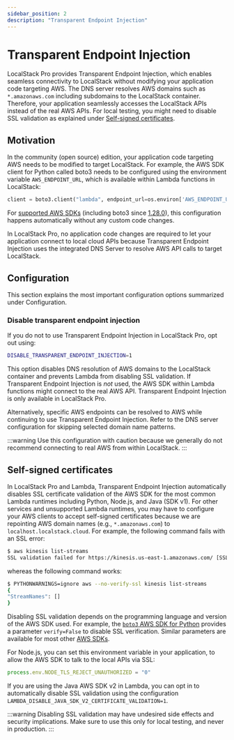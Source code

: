 ```yaml
---
sidebar_position: 2
description: "Transparent Endpoint Injection"
---
```


# Transparent Endpoint Injection

LocalStack Pro provides Transparent Endpoint Injection,
which enables seamless connectivity to LocalStack without modifying your application code targeting AWS.
The DNS server resolves AWS domains such as `*.amazonaws.com` including subdomains to the LocalStack container.
Therefore, your application seamlessly accesses the LocalStack APIs instead of the real AWS APIs.
For local testing, you might need to disable SSL validation as explained under [Self-signed certificates](#self-signed-certificates).

## Motivation

In the community (open source) edition, your application code targeting AWS needs to be modified to target LocalStack.
For example, the AWS SDK client for Python called boto3 needs to be configured using the environment variable `AWS_ENDPOINT_URL`, which is available within Lambda functions in LocalStack:

```python
client = boto3.client("lambda", endpoint_url=os.environ['AWS_ENDPOINT_URL'])
```

For [supported AWS SDKs](https://docs.aws.amazon.com/sdkref/latest/guide/feature-ss-endpoints.html#ss-endpoints-sdk-compat) 
(including boto3 since [1.28.0](https://github.com/boto/boto3/blob/develop/CHANGELOG.rst#L892)),
this configuration happens automatically without any custom code changes.

In LocalStack Pro,
no application code changes are required to let your application connect to local cloud APIs because
Transparent Endpoint Injection uses the integrated DNS Server to resolve AWS API calls to target LocalStack.

## Configuration

This section explains the most important configuration options summarized under Configuration.

### Disable transparent endpoint injection

If you do not to use Transparent Endpoint Injection in LocalStack Pro, opt out using:

```bash
DISABLE_TRANSPARENT_ENDPOINT_INJECTION=1
```

This option disables DNS resolution of AWS domains to the LocalStack container and prevents Lambda from disabling SSL validation.
If Transparent Endpoint Injection is _not_ used, the AWS SDK within Lambda functions might connect to the real AWS API.
Transparent Endpoint Injection is only available in LocalStack Pro.

Alternatively, specific AWS endpoints can be resolved to AWS while continuing to use Transparent Endpoint Injection.
Refer to the DNS server configuration for skipping selected domain name patterns.

:::warning
Use this configuration with caution because we generally do not recommend connecting to real AWS from within LocalStack.
:::


## Self-signed certificates

In LocalStack Pro and Lambda, Transparent Endpoint Injection automatically disables SSL certificate validation of the AWS SDK for the
most common Lambda runtimes including Python, Node.js, and Java (SDK v1).
For other services and unsupported Lambda runtimes, you may have to configure your AWS clients to accept self-signed certificates because
we are repointing AWS domain names (e.g., `*.amazonaws.com`) to `localhost.localstack.cloud`.
For example, the following command fails with an SSL error:

```bash
$ aws kinesis list-streams
SSL validation failed for https://kinesis.us-east-1.amazonaws.com/ [SSL: CERTIFICATE_VERIFY_FAILED] certificate verify failed: self signed certificate (_ssl.c:1076)
```

whereas the following command works:

```bash
$ PYTHONWARNINGS=ignore aws --no-verify-ssl kinesis list-streams
{
"StreamNames": []
}
```

Disabling SSL validation depends on the programming language and version of the AWS SDK used.
For example, the [`boto3` AWS SDK for Python](https://boto3.amazonaws.com/v1/documentation/api/latest/reference/core/session.html#boto3.session.Session.client) provides a parameter `verify=False` to disable SSL verification.
Similar parameters are available for most other [AWS SDKs](https://docs.aws.amazon.com/sdkref/latest/guide/version-support-matrix.html).

For Node.js, you can set this environment variable in your application, to allow the AWS SDK to talk to the local APIs via SSL:

```node.js
process.env.NODE_TLS_REJECT_UNAUTHORIZED = "0"
```

If you are using the Java AWS SDK v2 in Lambda, you can opt in to automatically disable SSL validation using the configuration `LAMBDA_DISABLE_JAVA_SDK_V2_CERTIFICATE_VALIDATION=1`.

:::warning
Disabling SSL validation may have undesired side effects and security implications.
Make sure to use this only for local testing, and never in production.
:::